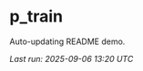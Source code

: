 # p_train

Auto-updating README demo.

<!--START_SECTION:status-->
_Last run: 2025-09-06 13:20 UTC_
<!--END_SECTION:status-->














































































































































































































































































































































































































